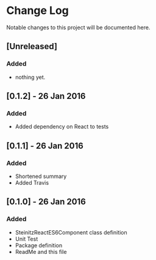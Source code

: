 # Change Log
Notable changes to this project will be documented here.

## [Unreleased]
### Added
- nothing yet.

## [0.1.2] - 26 Jan 2016
### Added
- Added dependency on React to tests

## [0.1.1] - 26 Jan 2016
### Added
- Shortened summary
- Added Travis

## [0.1.0] - 26 Jan 2016
### Added
- SteinitzReactES6Component class definition
- Unit Test
- Package definition
- ReadMe and this file
